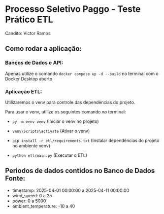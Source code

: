 # Processo Seletivo Paggo - Teste Prático ETL

Candito: Victor Ramos

## Como rodar a aplicação:

### Bancos de Dados e API:

Apenas utilize o comando `docker compose up -d --build` no terminal com o Docker Desktop aberto

### Aplicação ETL:

Utilizaremos o venv para controle das dependências do projeto.

Para usar o venv, utilize os seguintes comando no terminal:

- `py -m venv venv` (Iniciar o venv no projeto)

- `venv\Scripts\activate` (Ativar o venv)

- `pip install -r etl/requirements.txt` (Instalar dependências do projeto no ambiente venv)

- `python etl/main.py` (Executar o ETL)

## Periodos de dados contidos no Banco de Dados Fonte:

- timestamp: 2025-04-01 00:00:00 a 2025-04-11 00:00:00
- wind_speed: 0 a 25
- power: 0 a 5000
- ambient_temperature: -10 a 40